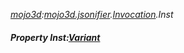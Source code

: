 _[mojo3d](../../modules/mojo3d/mojo3d-module.md):[mojo3d.jsonifier](../../modules/mojo3d/mojo3d-jsonifier.md).[Invocation](../../modules/mojo3d/mojo3d-jsonifier-invocation.md).Inst_
##### Property Inst:[Variant](../../modules/wonkey/wonkey-types-variant.md)
